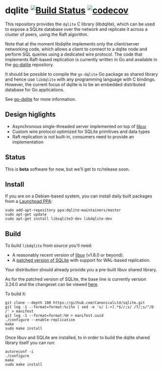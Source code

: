 dqlite [![Build Status](https://travis-ci.org/CanonicalLtd/dqlite.png)](https://travis-ci.org/CanonicalLtd/dqlite) [![codecov](https://codecov.io/gh/CanonicalLtd/dqlite/branch/master/graph/badge.svg)](https://codecov.io/gh/CanonicalLtd/dqlite)
======

This repository provides the `dqlite` C library (libdqlite), which can be used
to expose a SQLite database over the network and replicate it across a cluster
of peers, using the Raft algorithm.

Note that at the moment libdqlite implements only the client/server networking
code, which allows a client to connect to a dqlite node and perform SQL queries
using a dedicated wire protocol. The code that implements Raft-based replication
is currently written in Go and available in the [go-dqlite](/CanonicalLtd/go-dqlite/)
repository.

It should be possible to compile the ``go-dqlite`` Go package as shared library
and hence use ``libdqlite`` with any programming language with C
bindings. However, the current focus of dqlite is to be an embedded distributed
database for Go applications.

See [go-dqlite](/CanonicalLtd/go-dqlite/) for more information.

Design higlights
----------------

* Asynchronous single-threaded server implemented on top of [libuv](http://libuv.org/)
* Custom wire protocol optimized for SQLite primitives and data types
* Raft replication is not built-in, consumers need to provide an implementation

Status
------

This is **beta** software for now, but we'll get to rc/release soon.

Install
-------

If you are on a Debian-based system, you can install daily built packages from a
[Launchpad PPA](https://launchpad.net/~dqlite-maintainers/+archive/ubuntu/master):

```
sudo add-apt-repository ppa:dqlite-maintainers/master
sudo apt-get update
sudo apt-get install libsqlite3-dev libdqlite-dev
```

Build
-----

To build ``libdqlite`` from source you'll need:

* A reasonably recent version of [libuv](http://libuv.org/) (v1.8.0 or beyond).
* A [patched version of SQLite](https://github.com/CanonicalLtd/sqlite/releases/latest)
  with support for WAL-based replication.

Your distribution should already provide you a pre-built libuv shared
library.

As for the patched version of SQLite, the base line is currently version 3.24.0
and the changeset can be viewed [here](https://github.com/mackyle/sqlite/compare/version-3.24.0...CanonicalLtd:replication).

To build it:

```
git clone --depth 100 https://github.com/CanonicalLtd/sqlite.git
git log -1 --format=format:%ci%n | sed -e 's/ [-+].*$//;s/ /T/;s/^/D /' > manifest
git log -1 --format=format:%H > manifest.uuid
./configure --enable-replication
make
sudo make install
```

Once libuv and SQLite are installed, to in order to build the dqlite shared
library itself you can run:

```
autoreconf -i
./configure
make
sudo make install
```
